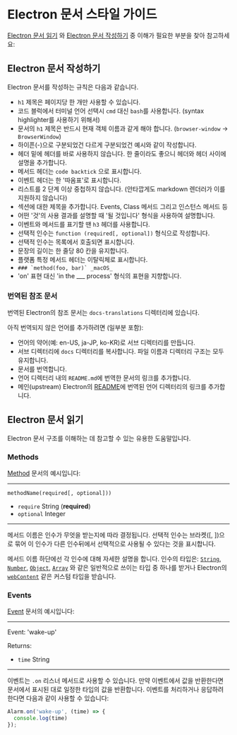 ﻿# Electron 문서 스타일 가이드

[Electron 문서 읽기](#electron-문서-읽기) 와
[Electron 문서 작성하기](#electron-문서-작성하기) 중 이해가 필요한 부분을 찾아
참고하세요:

## Electron 문서 작성하기

Electron 문서를 작성하는 규칙은 다음과 같습니다.

- `h1` 제목은 페이지당 한 개만 사용할 수 있습니다.
- 코드 블럭에서 터미널 언어 선택시 `cmd` 대신 `bash`를 사용합니다.
  (syntax highlighter를 사용하기 위해서)
- 문서의 `h1` 제목은 반드시 현재 객체 이름과 같게 해야 합니다. (`browser-window` →
  `BrowserWindow`)
 - 하이픈(-)으로 구분되었건 다르게 구분되었건 예시와 같이 작성합니다.
- 헤더 밑에 헤더를 바로 사용하지 않습니다. 한 줄이라도 좋으니 헤더와 헤더 사이에 설명을
  추가합니다.
- 메서드 헤더는 `code backtick` 으로 표시합니다.
- 이벤트 헤더는 한 '따옴표'로 표시합니다.
- 리스트를 2 단계 이상 중첩하지 않습니다. (안타깝게도 markdown 렌더러가 이를 지원하지
  않습니다)
- 섹션에 대한 제목을 추가합니다. Events, Class 메서드 그리고 인스턴스 메서드 등
- 어떤 '것'의 사용 결과를 설명할 때 '될 것입니다' 형식을 사용하여 설명합니다.
- 이벤트와 메서드를 표기할 땐 `h3` 헤더를 사용합니다.
- 선택적 인수는 `function (required[, optional])` 형식으로 작성합니다.
- 선택적 인수는 목록에서 호출되면 표시합니다.
- 문장의 길이는 한 줄당 80 칸을 유지합니다.
- 플랫폼 특정 메서드 헤더는 이탈릭체로 표시합니다.
 - ```### `method(foo, bar)` _macOS_```
- 'on' 표현 대신 'in the ___ process' 형식의 표현을 지향합니다.

### 번역된 참조 문서

번역된 Electron의 참조 문서는 `docs-translations` 디렉터리에 있습니다.

아직 번역되지 않은 언어를 추가하려면 (일부분 포함):

- 언어의 약어(예: en-US, ja-JP, ko-KR)로 서브 디렉터리를 만듭니다.
- 서브 디렉터리에 `docs` 디렉터리를 복사합니다. 파일 이름과 디렉터리 구조는 모두
  유지합니다.
- 문서를 번역합니다.
- 언어 디렉터리 내의 `README.md`에 번역한 문서의 링크를 추가합니다.
- 메인(upstream) Electron의 [README](https://github.com/electron/electron#documentation-translations)에
  번역된 언어 디렉터리의 링크를 추가합니다.

## Electron 문서 읽기

Electron 문서 구조를 이해하는 데 참고할 수 있는 유용한 도움말입니다.

### Methods

[Method](https://developer.mozilla.org/ko/docs/Glossary/Method) 문서의
예시입니다:

---

`methodName(required[, optional]))`

* `require` String (**required**)
* `optional` Integer

---

메서드 이름은 인수가 무엇을 받는지에 따라 결정됩니다. 선택적 인수는 브라켓([, ])으로
묶어 이 인수가 다른 인수뒤에서 선택적으로 사용될 수 있다는 것을 표시합니다.

메서드 이름 하단에선 각 인수에 대해 자세한 설명을 합니다. 인수의 타입은:
[`String`](https://developer.mozilla.org/ko/docs/Web/JavaScript/Reference/Global_Objects/String),
[`Number`](https://developer.mozilla.org/ko/docs/Web/JavaScript/Reference/Global_Objects/Number),
[`Object`](https://developer.mozilla.org/ko/docs/Web/JavaScript/Reference/Global_Objects/Object),
[`Array`](https://developer.mozilla.org/ko/docs/Web/JavaScript/Reference/Global_Objects/Array)
와 같은 일반적으로 쓰이는 타입 중 하나를 받거나 Electron의 [`webContent`](api/web-content.md)
같은 커스텀 타입을 받습니다.

### Events

[Event](https://developer.mozilla.org/ko/docs/Web/API/Event) 문서의 예시입니다:

---

Event: 'wake-up'

Returns:

* `time` String

---

이벤트는 `.on` 리스너 메서드로 사용할 수 있습니다. 만약 이벤트에서 값을 반환한다면
문서에서 표시된 대로 일정한 타입의 값을 반환합니다. 이벤트를 처리하거나 응답하려 한다면
다음과 같이 사용할 수 있습니다:

```javascript
Alarm.on('wake-up', (time) => {
  console.log(time)
});
```
